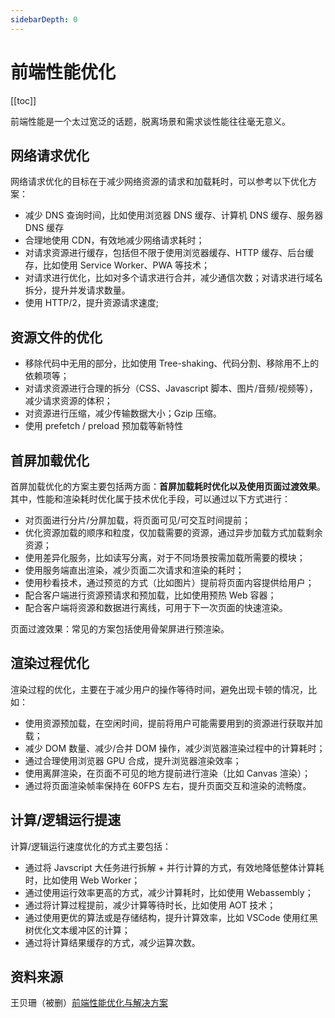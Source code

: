 ```yaml
---
sidebarDepth: 0
---
```


# 前端性能优化

[[toc]]

前端性能是一个太过宽泛的话题，脱离场景和需求谈性能往往毫无意义。

## 网络请求优化

网络请求优化的目标在于减少网络资源的请求和加载耗时，可以参考以下优化方案：

- 减少 DNS 查询时间，比如使用浏览器 DNS 缓存、计算机 DNS 缓存、服务器 DNS 缓存
- 合理地使用 CDN，有效地减少网络请求耗时；
- 对请求资源进行缓存，包括但不限于使用浏览器缓存、HTTP 缓存、后台缓存，比如使用 Service Worker、PWA 等技术；
- 对请求进行优化，比如对多个请求进行合并，减少通信次数；对请求进行域名拆分，提升并发请求数量。
- 使用 HTTP/2，提升资源请求速度;

## 资源文件的优化

- 移除代码中无用的部分，比如使用 Tree-shaking、代码分割、移除用不上的依赖项等；
- 对请求资源进行合理的拆分（CSS、Javascript 脚本、图片/音频/视频等），减少请求资源的体积；
- 对资源进行压缩，减少传输数据大小；Gzip 压缩。
- 使用 prefetch / preload 预加载等新特性

## 首屏加载优化

首屏加载优化的方案主要包括两方面：**首屏加载耗时优化以及使用页面过渡效果**。其中，性能和渲染耗时优化属于技术优化手段，可以通过以下方式进行：

- 对页面进行分片/分屏加载，将页面可见/可交互时间提前；
- 优化资源加载的顺序和粒度，仅加载需要的资源，通过异步加载方式加载剩余资源；
- 使用差异化服务，比如读写分离，对于不同场景按需加载所需要的模块；
- 使用服务端直出渲染，减少页面二次请求和渲染的耗时；
- 使用秒看技术，通过预览的方式（比如图片）提前将页面内容提供给用户；
- 配合客户端进行资源预请求和预加载，比如使用预热 Web 容器；
- 配合客户端将资源和数据进行离线，可用于下一次页面的快速渲染。

页面过渡效果：常见的方案包括使用骨架屏进行预渲染。

## 渲染过程优化

渲染过程的优化，主要在于减少用户的操作等待时间，避免出现卡顿的情况，比如：

- 使用资源预加载，在空闲时间，提前将用户可能需要用到的资源进行获取并加载；
- 减少 DOM 数量、减少/合并 DOM 操作，减少浏览器渲染过程中的计算耗时；
- 通过合理使用浏览器 GPU 合成，提升浏览器渲染效率；
- 使用离屏渲染，在页面不可见的地方提前进行渲染（比如 Canvas 渲染）；
- 通过将页面渲染帧率保持在 60FPS 左右，提升页面交互和渲染的流畅度。

## 计算/逻辑运行提速

计算/逻辑运行速度优化的方式主要包括：

- 通过将 Javscript 大任务进行拆解 + 并行计算的方式，有效地降低整体计算耗时，比如使用 Web Worker；
- 通过使用运行效率更高的方式，减少计算耗时，比如使用 Webassembly；
- 通过将计算过程提前，减少计算等待时长，比如使用 AOT 技术；
- 通过使用更优的算法或是存储结构，提升计算效率，比如 VSCode 使用红黑树优化文本缓冲区的计算；
- 通过将计算结果缓存的方式，减少运算次数。

## 资料来源

王贝珊（被删）[前端性能优化与解决方案](https://kaiwu.lagou.com/course/courseInfo.htm?courseId=822#/detail/pc?id=7217)

